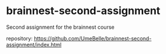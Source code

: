 # brainnest-second-assignment

Second assignment for the brainnest course

repository: https://github.com/UmeBelle/brainnest-second-assignment/index.html
